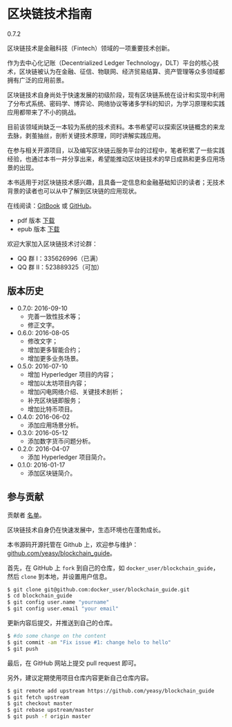 
# 区块链技术指南
0.7.2

区块链技术是金融科技（Fintech）领域的一项重要技术创新。

作为去中心化记账（Decentrialized Ledger Technology，DLT）平台的核心技术，区块链被认为在金融、征信、物联网、经济贸易结算、资产管理等众多领域都拥有广泛的应用前景。

区块链技术自身尚处于快速发展的初级阶段，现有区块链系统在设计和实现中利用了分布式系统、密码学、博弈论、网络协议等诸多学科的知识，为学习原理和实践应用都带来了不小的挑战。

目前该领域尚缺乏一本较为系统的技术资料。本书希望可以探索区块链概念的来龙去脉，剥茧抽丝，剖析关键技术原理，同时讲解实践应用。

在参与相关开源项目，以及编写区块链云服务平台的过程中，笔者积累了一些实践经验，也通过本书一并分享出来，希望能推动区块链技术的早日成熟和更多应用场景的出现。

本书适用于对区块链技术感兴趣，且具备一定信息和金融基础知识的读者；无技术背景的读者也可以从中了解到区块链的应用现状。

在线阅读：[GitBook](https://www.gitbook.com/book/yeasy/blockchain_guide) 或 [GitHub](https://github.com/yeasy/blockchain_guide/blob/master/SUMMARY.md)。

* pdf 版本 [下载](https://www.gitbook.com/download/pdf/book/yeasy/blockchain_guide)
* epub 版本 [下载](https://www.gitbook.com/download/epub/book/yeasy/blockchain_guide)

欢迎大家加入区块链技术讨论群：

* QQ 群  I：335626996（已满）
* QQ 群 II：523889325（可加）

## 版本历史

* 0.7.0: 2016-09-10
  * 完善一致性技术等；
  * 修正文字。
* 0.6.0: 2016-08-05
  * 修改文字；
  * 增加更多智能合约；
  * 增加更多业务场景。
* 0.5.0: 2016-07-10
  * 增加 Hyperledger 项目的内容；
  * 增加以太坊项目内容；
  * 增加闪电网络介绍、关键技术剖析；
  * 补充区块链即服务；
  * 增加比特币项目。
* 0.4.0: 2016-06-02
    * 添加应用场景分析。
* 0.3.0: 2016-05-12
    * 添加数字货币问题分析。
* 0.2.0: 2016-04-07
    * 添加 Hyperledger 项目简介。
* 0.1.0: 2016-01-17
    * 添加区块链简介。

## 参与贡献
贡献者 [名单](https://github.com/yeasy/blockchain_guide/graphs/contributors)。

区块链技术自身仍在快速发展中，生态环境也在蓬勃成长。

本书源码开源托管在 Github 上，欢迎参与维护：[github.com/yeasy/blockchain_guide](https://github.com/yeasy/blockchain_guide)。

首先，在 GitHub 上 `fork` 到自己的仓库，如 `docker_user/blockchain_guide`，然后 `clone` 到本地，并设置用户信息。

```sh
$ git clone git@github.com:docker_user/blockchain_guide.git
$ cd blockchain_guide
$ git config user.name "yourname"
$ git config user.email "your email"
```

更新内容后提交，并推送到自己的仓库。

```sh
$ #do some change on the content
$ git commit -am "Fix issue #1: change helo to hello"
$ git push
```

最后，在 GitHub 网站上提交 pull request 即可。

另外，建议定期使用项目仓库内容更新自己仓库内容。
```sh
$ git remote add upstream https://github.com/yeasy/blockchain_guide
$ git fetch upstream
$ git checkout master
$ git rebase upstream/master
$ git push -f origin master
```
